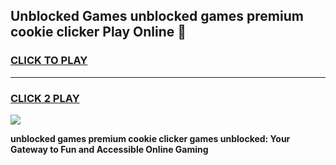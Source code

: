 
## Unblocked Games unblocked games premium cookie clicker Play Online 👋
<h3>
<a href="https://news.freeplayer.one?title=unblocked_games_premium_cookie_clicker&ref=17F">CLICK TO PLAY</a></h3>
<hr>

<h3>
<a href="https://news.freeplayer.one?title=unblocked_games_premium_cookie_clicker&ref=17F">CLICK 2 PLAY</a>
  
</h3>

<a href="https://news.freeplayer.one?title=unblocked_games_premium_cookie_clicker&ref=17F/"><img src="https://clearcache.store/games.png"></a>


**unblocked games premium cookie clicker games unblocked: Your Gateway to Fun and Accessible Online Gaming**
